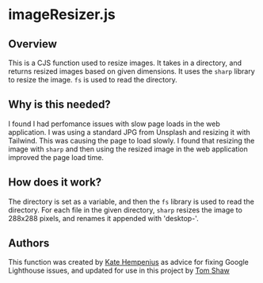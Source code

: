 # imageResizer.js

## Overview

This is a CJS function used to resize images. It takes in a directory, and returns resized images based on given dimensions. It uses the `sharp` library to resize the image. `fs` is used to read the directory.

## Why is this needed?

I found I had perfomance issues with slow page loads in the web application. I was using a standard JPG from Unsplash and resizing it with Tailwind. This was causing the page to load slowly. I found that resizing the image with `sharp` and then using the resized image in the web application improved the page load time.

## How does it work?

The directory is set as a variable, and then the `fs` library is used to read the directory. For each file in the given directory, `sharp` resizes the image to 288x288 pixels, and renames it appended with 'desktop-'.

## Authors

This function was created by [Kate Hempenius](https://web.dev/serve-responsive-images/) as advice for fixing Google Lighthouse issues, and updated for use in this project by [Tom Shaw](https://github.com/tomshaw650)
